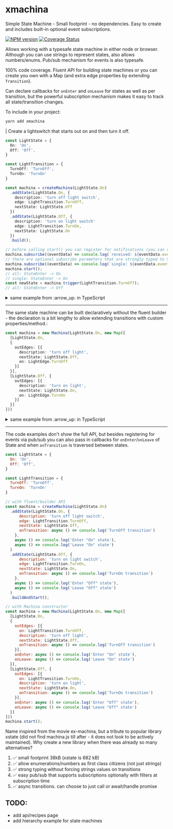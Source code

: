 # xmachina
Simple State Machine - Small footprint - no dependencies.  Easy to create and includes built-in optional event subscriptions.

[![NPM version](http://img.shields.io/npm/v/xmachina.svg?style=flat-square)](https://www.npmjs.com/package/xmachina)
[![Coverage Status](https://coveralls.io/repos/github/brianzinn/xmachina/badge.svg?branch=main)](https://coveralls.io/github/brianzinn/xmachina?branch=main)

Allows working with a typesafe state machine in either node or browser.  Although you can use strings to represent states, also allows numbers/enums.  Pub/sub mechanism for events is also typesafe.

100% code coverage. Fluent API for building state machines or you can create you own with a Map (and extra edge properties by extending `Transition`).

Can declare callbacks for `onEnter` and `onLeave` for states as well as per transition, but the powerful subscription mechanism makes it easy to track all state/transition changes.

To include in your project:
```bash
yarn add xmachina
```

| Create a lightswitch that starts out on and then turn it off.
```typescript
const LightState = {
  On: 'On',
  Off: 'Off',
}

const LightTransition = {
  TurnOff: 'TurnOff',
  TurnOn: 'TurnOn'
}

const machina = createMachina(LightState.On)
  .addState(LightState.On, {
    description: 'turn off light switch',
    edge: LightTransition.TurnOff,
    nextState: LightState.Off
  })
  .addState(LightState.Off, {
    description: 'turn on light switch'
    edge: LightTransition.TurnOn,
    nextState: LightState.On
  })
  .build();

// before calling start() you can register for notifications (you can register 'after' start(), but will miss events from before you subscribe)
machina.subscribe((eventData) => console.log(`received: ${eventData.event} -> ${eventData.value.new}`));
// there are optional subscribe parameters that are strongly typed to State/Transition
machina.subscribe((eventData) => console.log(`single: ${eventData.event} -> ${eventData.value.new}`), NotificationType.StateEnter, LightState.On);
machina.start();
// all: StateEnter -> On
// single: StateEnter -> On
const newState = machina.trigger(LightTransition.TurnOff);
// all: StateEnter -> Off
```

<details>
  <summary>same example from :arrow_up: in TypeScript</summary>

```typescript
// string enums are optional - supports all enum types
enum LightState {
  On = 'On',
  Off = 'Off'
};

enum LightTransition {
  TurnOff = 'TurnOff',
  TurnOn = 'TurnOn'
}

const machina = createMachina<LightState, LightTransition>(LightState.On)
  .addState(LightState.On, {
    edge: LightTransition.TurnOff,
    nextState: LightState.Off,
    description: 'turn off light switch'
  })
  .addState(LightState.Off, {
    edge: LightTransition.TurnOn,
    nextState: LightState.On,
    description: 'turn on light switch'
  })
  .build();

// before calling start() you can register for notifications (you can register 'after' start(), but will miss events from before you subscribe)
machina.subscribe((eventData: EventData<LightState | LightTransition>) => console.log(`received: ${eventData.event} -> ${eventData.value.new}`));
// there are optional subscribe parameters that are strongly typed to State/Transition
machina.subscribe((eventData: EventData<LightState | LightTransition>) => console.log(`single: ${eventData.event} -> ${eventData.value.new}`), NotificationType.StateEnter, LightState.On);
machina.start();
// all: StateEnter -> On
// single: StateEnter -> On
const newState = machina.trigger(LightTransition.TurnOff);
// all: StateEnter -> Off
```
</details>

---

The same state machine can be built declaratively without the fluent builder - the declaration is a bit lengthy to allow extending transitions with custom properties/method.:
```typescript
const machina = new Machina(LightState.On, new Map([
  [LightState.On,
  {
    outEdges: [{
      description: 'turn off light',
      nextState: LightState.Off,
      on: LightEdge.TurnOff
    }]
  }],
  [LightState.Off, {
    outEdges: [{
      description: 'turn on light',
      nextState: LightState.On,
      on: LightEdge.TurnOn
    }]
  }]
]))
```

<details>
  <summary>same example from :arrow_up: in TypeScript</summary>

```typescript
const machina = new Machina(LightState.On, new Map<LightState, NodeState<LightState, LightEdge, Transition<LightState, LightEdge>>>([
  [LightState.On,
  {
    outEdges: [{
      description: 'turn off light',
      nextState: LightState.Off,
      on: LightEdge.TurnOff
    }]
  }],
  [LightState.Off, {
    outEdges: [{
      description: 'turn on light',
      nextState: LightState.On,
      on: LightEdge.TurnOn
    }]
  }]
]))
```
</details>

---

The code examples don't show the full API, but besides registering for events via pub/sub you can also pass in callbacks for `onEnter`/`onLeave` of State and when `onTransition` is traversed between states.
```javascript
const LightState = {
  On: 'On',
  Off: 'Off',
}

const LightTransition = {
  TurnOff: 'TurnOff',
  TurnOn: 'TurnOn'
}

// with fluent/builder API
const machina = createMachina(LightState.On)
  .addState(LightState.On, {
      description: 'turn off light switch',
      edge: LightTransition.TurnOff,
      nextState: LightState.Off,
      onTransition: async () => console.log('TurnOff transition')
    },
    async () => console.log('Enter "On" state'),
    async () => console.log('Leave "On" state')
  )
  .addState(LightState.Off, {
      description: 'turn on light switch',
      edge: LightTransition.TurnOn,
      nextState: LightState.On,
      onTransition: async () => console.log('TurnOn transition')
    },
    async () => console.log('Enter "Off" state'),
    async () => console.log('Leave "Off" state')
  )
  .buildAndStart();

// with Machina constructor
const machina = new Machina(LightState.On, new Map([
  [LightState.On,
  {
    outEdges: [{
      on: LightTransition.TurnOff,
      description: 'turn off light',
      nextState: LightState.Off,
      onTransition: async () => console.log('TurnOff transition')
    }],
    onEnter: async () => console.log('Enter "On" state'),
    onLeave: async () => console.log('Leave "On" state')
  }],
  [LightState.Off, {
    outEdges: [{
      on: LightTransition.TurnOn,
      description: 'turn on light',
      nextState: LightState.On,
      onTransition: async () => console.log('TurnOn transition')
    }],
    onEnter: async () => console.log('Enter "Off" state'),
    onLeave: async () => console.log('Leave "Off" state')
  }]
]))
machina.start();
```

Name inspired from the movie ex-machina, but a tribute to popular library xstate (did not find machina.js till after - it does not look to be actively maintained).
Why create a new library when there was already so many alternatives?
1. :white_check_mark: small footprint 38kB (xstate is 682 kB)
2. :white_check_mark: allow enumerations/numbers as first class citizens (not just strings)
3. :white_check_mark: strong typing without forcing strings values on transitions
4. :white_check_mark: easy pub/sub that supports subscriptions optionally with filters at subscription time
5. :white_check_mark: async transitions. can choose to just call or await/handle promise

## TODO:
* add api/recipes page
* add hierarchy example for state machines